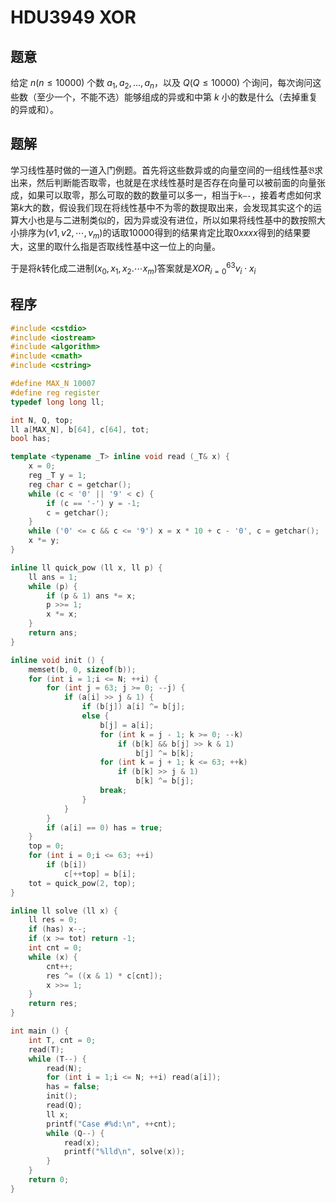 # HDU3949 XOR

## 题意

给定 $n(n \le 10000)$ 个数 $a_1, a_2, \ldots, a_n$，以及 $Q(Q\le 10000)$ 个询问，每次询问这些数（至少一个，不能不选）能够组成的异或和中第 $k$ 小的数是什么（去掉重复的异或和）。

## 题解

学习线性基时做的一道入门例题。首先将这些数异或的向量空间的一组线性基$\mathfrak{B}$求出来，然后判断能否取零，也就是在求线性基时是否存在向量可以被前面的向量张成，如果可以取零，那么可取的数的数量可以多一，相当于`k–-`，接着考虑如何求第$k$大的数，假设我们现在将线性基中不为零的数提取出来，会发现其实这个的运算大小也是与二进制类似的，因为异或没有进位，所以如果将线性基中的数按照大小排序为$(v1,v2,\cdots ,v_m)$的话取$10000$得到的结果肯定比取$0xxxx$得到的结果要大，这里的取什么指是否取线性基中这一位上的向量。

于是将$k$转化成二进制$(x_0,x_1,x_2.\cdots x_m)$答案就是$XOR_{i=0}^{63} v_i\cdot x_i$

## 程序

``` cpp
#include <cstdio>
#include <iostream>
#include <algorithm>
#include <cmath>
#include <cstring>

#define MAX_N 10007
#define reg register
typedef long long ll;

int N, Q, top;
ll a[MAX_N], b[64], c[64], tot;
bool has;

template <typename _T> inline void read (_T& x) {
    x = 0;
    reg _T y = 1;
    reg char c = getchar();
    while (c < '0' || '9' < c) {
        if (c == '-') y = -1;
        c = getchar();
    }
    while ('0' <= c && c <= '9') x = x * 10 + c - '0', c = getchar();
    x *= y;
}

inline ll quick_pow (ll x, ll p) {
    ll ans = 1;
    while (p) {
        if (p & 1) ans *= x;
        p >>= 1;
        x *= x;
    }
    return ans;
}

inline void init () {
    memset(b, 0, sizeof(b));
    for (int i = 1;i <= N; ++i) {
        for (int j = 63; j >= 0; --j) {
            if (a[i] >> j & 1) {
                if (b[j]) a[i] ^= b[j];
                else {
                    b[j] = a[i];
                    for (int k = j - 1; k >= 0; --k)
                        if (b[k] && b[j] >> k & 1)
                            b[j] ^= b[k];
                    for (int k = j + 1; k <= 63; ++k)
                        if (b[k] >> j & 1)
                            b[k] ^= b[j];
                    break;
                }
            }
        }
        if (a[i] == 0) has = true;
    }
    top = 0;
    for (int i = 0;i <= 63; ++i)
        if (b[i])
            c[++top] = b[i];
    tot = quick_pow(2, top);
}

inline ll solve (ll x) {
    ll res = 0;
    if (has) x--;
    if (x >= tot) return -1;
    int cnt = 0;
    while (x) {
        cnt++;
        res ^= ((x & 1) * c[cnt]);
        x >>= 1;
    }
    return res;
}

int main () {
    int T, cnt = 0;
    read(T);
    while (T--) {
        read(N);
        for (int i = 1;i <= N; ++i) read(a[i]);
        has = false;
        init();
        read(Q);
        ll x;
        printf("Case #%d:\n", ++cnt);
        while (Q--) {
            read(x);
            printf("%lld\n", solve(x));
        }
    }
    return 0;
}

```

